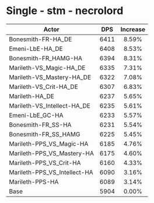 # Single - stm - necrolord
| Actor | DPS | Increase |
|---|:---:|:---:|
|Bonesmith-FR-HA_DE|6411|8.59%|
|Emeni-LbE-HA_DE|6408|8.53%|
|Bonesmith-FR_HAMG-HA|6394|8.31%|
|Marileth-VS_Magic-HA_DE|6335|7.31%|
|Marileth-VS_Mastery-HA_DE|6322|7.08%|
|Marileth-VS_Crit-HA_DE|6307|6.83%|
|Marileth-HA_DE|6237|5.65%|
|Marileth-VS_Intellect-HA_DE|6235|5.61%|
|Emeni-LbE_GC-HA|6233|5.57%|
|Bonesmith-FR_SS-HA|6231|5.54%|
|Bonesmith-FR_SS_HAMG|6225|5.45%|
|Marileth-PPS_VS_Magic-HA|6185|4.76%|
|Marileth-PPS_VS_Mastery-HA|6175|4.60%|
|Marileth-PPS_VS_Crit-HA|6160|4.33%|
|Marileth-PPS_VS_Intellect-HA|6090|3.16%|
|Marileth-PPS-HA|6089|3.14%|
|Base|5904|0.00%|
